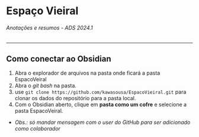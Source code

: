 # Espaço Vieiral

###### Anotações e  resumos - ADS 2024.1
---
## Como conectar ao Obsidian
1. Abra o explorador de arquivos na pasta onde ficará a pasta EspacoVeiral
2. Abra o *git bash* na pasta.
3. use `git clone https://github.com/kawasousa/EspacoVieiral.git` para clonar os dados do repositório para a pasta local.
4. Com o Obsidian aberto, clique em **pasta como um cofre** e selecione a pasta EspacoVeiral.

- *Obs.: só mandar mensagem com o user do GitHub para ser adicionado como colaborador*
